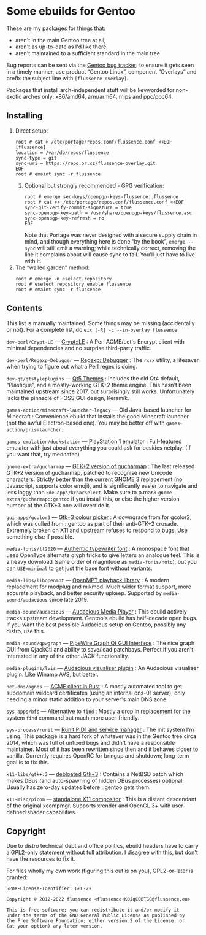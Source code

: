 Some ebuilds for Gentoo
=======================

These are my packages for things that:

* aren't in the main Gentoo tree at all,
* aren't as up-to-date as I'd like there,
* aren't maintained to a sufficient standard in the main tree.

Bug reports can be sent via the [Gentoo bug tracker](https://bugs.gentoo.org): to ensure it gets
seen in a timely manner, use product “Gentoo Linux”, component “Overlays” and prefix the subject
line with `[flussence-overlay]`.

Packages that install arch-independent stuff will be keyworded for non-exotic arches only:
x86/amd64, arm/arm64, mips and ppc/ppc64.

Installing
----------
1. Direct setup:
    ```
    root # cat > /etc/portage/repos.conf/flussence.conf <<EOF
    [flussence]
    location = /var/db/repos/flussence
    sync-type = git
    sync-uri = https://repo.or.cz/flussence-overlay.git
    EOF
    root # emaint sync -r flussence
    ```
    1) Optional but strongly recommended - GPG verification:
        ```
        root # emerge sec-keys/openpgp-keys-flussence::flussence
        root # cat >> /etc/portage/repos.conf/flussence.conf <<EOF
        sync-git-verify-commit-signature = true
        sync-openpgp-key-path = /usr/share/openpgp-keys/flussence.asc
        sync-openpgp-key-refresh = no
        EOF
        ```
       Note that Portage was never designed with a secure supply chain in mind,
       and though everything here is done “by the book”, `emerge --sync` will still emit a warning;
       while technically correct, removing the line it complains about will cause sync to fail.
       You'll just have to live with it.
3. The “walled garden” method:
    ```
    root # emerge -n eselect-repository
    root # eselect repository enable flussence
    root # emaint sync -r flussence
    ```

Contents
--------
This list is manually maintained. Some things may be missing (accidentally or not).
For a complete list, do `eix [-R] -c --in-overlay flussence`

`dev-perl/Crypt-LE` — [Crypt::LE](https://metacpan.org/pod/Crypt::LE)
: A Perl ACME/Let's Encrypt client with minimal dependencies and no surprise third-party traffic.

`dev-perl/Regexp-Debugger` — [Regexp::Debugger](https://metacpan.org/pod/Regexp::Debugger)
: The `rxrx` utility, a lifesaver when trying to figure out what a Perl regex is doing.

`dev-qt/qtstyleplugins` — [Qt5 Themes](https://code.qt.io/cgit/qt/qtstyleplugins.git/)
: Includes the old Qt4 default, “Plastique”, and a mostly-working GTK+2 theme engine.
  This hasn't been maintained upstream since 2017, but surprisingly still works.
  Unfortunately lacks the pinnacle of FOSS GUI design, Keramik.

`games-action/minecraft-launcher-legacy` — Old Java-based launcher for Minecraft
: Convenience ebuild that installs the good Minecraft launcher (not the awful Electron-based one).
  You may be better off with `games-action/prismlauncher`.

`games-emulation/duckstation` — [PlayStation 1 emulator](https://github.com/stenzek/duckstation)
: Full-featured emulator with just about everything you could ask for besides netplay.
  (If you want that, try mednafen)

`gnome-extra/gucharmap` — [GTK+2 version of gucharmap](https://wiki.gnome.org/Apps/Gucharmap)
: The last released GTK+2 version of gucharmap, patched to recognise new Unicode characters.
  Strictly better than the current GNOME 3 replacement (no Javascript, supports color emoji),
  and is significantly easier to navigate and less laggy than `kde-apps/kcharselect`.
  Make sure to p.mask `gnome-extra/gucharmap::gentoo` if you install this,
  or else the higher version number of the GTK+3 one will override it.

`gui-apps/gcolor3` — [Gtk+3 colour picker](https://gitlab.gnome.org/World/gcolor3)
: A downgrade from for gcolor2, which was culled from ::gentoo as part of their anti-GTK+2 crusade.
  Extremely broken on X11 and upstream refuses to respond to bugs. Use something else if possible.

`media-fonts/tt2020` — [Authentic typewriter font](https://fontlibrary.org/en/font/tt2020-base-style)
: A monospace font that uses OpenType alternate glyph tricks to give letters an analogue feel.
  This is a heavy download (same order of magnitude as `media-fonts/noto`),
  but you can `USE=minimal` to get just the base font without variants.

`media-libs/libopenmpt` — [OpenMPT playback library](https://lib.openmpt.org)
: A modern replacement for modplug and mikmod.
  Much wider format support, more accurate playback, and better security upkeep.
  Supported by `media-sound/audacious` since late 2019.

`media-sound/audacious` — [Audacious Media Player](https://audacious-media-player.org/)
: This ebuild actively tracks upstream development. Gentoo's ebuild has half-decade open bugs.
  If you want the best possible Audacious setup on Gentoo, possibly any distro, use this.

`media-sound/qpwgraph` — [PipeWire Graph Qt GUI Interface](https://gitlab.freedesktop.org/rncbc/qpwgraph)
: The nice graph GUI from QjackCtl and ability to save/load patchbays.
  Perfect if you aren't interested in any of the other JACK functionality.

`media-plugins/lvis` — [Audacious visualiser plugin](https://git.sr.ht/~kaniini/lvis)
: An Audacious visualiser plugin. Like Winamp AVS, but better.

`net-dns/agnos` — [ACME client in Rust](https://github.com/krtab/agnos)
: A mostly automated tool to get subdomain wildcard certificates (using an internal dns-01 server),
  only needing a minor static addition to your server's main DNS zone.

`sys-apps/bfs` — [Alternative to `find`](https://github.com/tavianator/bfs)
: Mostly a drop in replacement for the system `find` command but much more user-friendly.

`sys-process/runit` — [Runit PID1 and service manager](http://smarden.org/runit/)
: The init system I'm using.
  This package is a hard fork of whatever was in the Gentoo tree circa 2014,
  which was full of unfixed bugs and didn't have a responsible maintainer.
  Most of it has been rewritten since then and it behaves closer to vanilla.
  Currently requires OpenRC for bringup and shutdown; long-term goal is to fix this.

`x11-libs/gtk+:3` — [debloated Gtk+3](https://forums.gentoo.org/viewtopic-p-8245612.html#8245612)
: Contains a NetBSD patch which makes DBus (and auto-spawning of hidden DBus processes) optional.
  Usually has zero-day updates before ::gentoo gets them.

`x11-misc/picom` — [standalone X11 compositor](https://github.com/yshui/picom)
: This is a distant descendant of the original xcompmgr.
  Supports xrender and OpenGL 3+ with user-defined shader capabilities.

Copyright
---------
Due to distro technical debt and office politics, ebuild headers have to carry a GPL2-only statement
without full attribution. I disagree with this, but don't have the resources to fix it.

For files wholly my own work (figuring this out is on you), GPL2-or-later is granted:

    SPDX-License-Identifier: GPL-2+

    Copyright © 2012-2022 flussence <flussence+KQJqCOBTGC@flussence.eu>

    This is free software; you can redistribute it and/or modify it
    under the terms of the GNU General Public License as published by
    the Free Software Foundation; either version 2 of the License, or
    (at your option) any later version.
